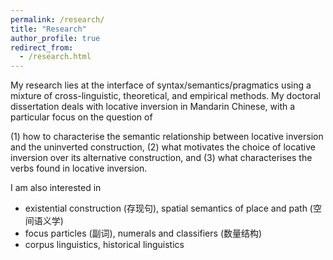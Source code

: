 ```yaml
---
permalink: /research/
title: "Research"
author_profile: true
redirect_from: 
  - /research.html
---
```



My research lies at the interface of syntax/semantics/pragmatics using a mixture of cross-linguistic, theoretical, and empirical methods. My doctoral dissertation deals with locative inversion in Mandarin Chinese, with a particular focus on the question of 

(1) how to characterise the semantic relationship between locative inversion and the uninverted construction, 
(2) what motivates the choice of locative inversion over its alternative construction, and 
(3) what characterises the verbs found in locative inversion. 

I am also interested in


* existential construction (存现句), spatial semantics of place and path (空间语义学)
* focus particles (副词), numerals and classifiers (数量结构)
* corpus linguistics, historical linguistics


